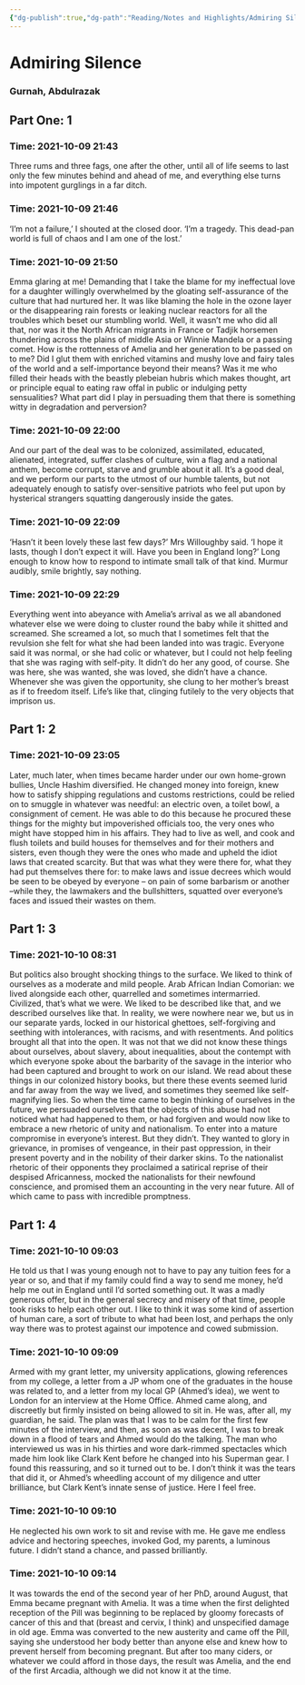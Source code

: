 ```yaml
---
{"dg-publish":true,"dg-path":"Reading/Notes and Highlights/Admiring Silence by Gurnah Abdulrazak.md","permalink":"/reading/notes-and-highlights/admiring-silence-by-gurnah-abdulrazak/","title":"Notes from Admiring Silence by Gurnah Abdulrazak","tags":["novel","reading-notes-old"]}
---
```



# Admiring Silence
### Gurnah, Abdulrazak

## Part One: 1


### Time: 2021-10-09 21:43
Three rums and three fags, one after the other, until all of life seems to last only the few minutes behind and ahead of me, and everything else turns into impotent gurglings in a far ditch.


### Time: 2021-10-09 21:46
‘I’m not a failure,’ I shouted at the closed door. ‘I’m a tragedy. This dead-pan world is full of chaos and I am one of the lost.’


### Time: 2021-10-09 21:50
Emma glaring at me! Demanding that I take the blame for my ineffectual love for a daughter willingly overwhelmed by the gloating self-assurance of the culture that had nurtured her. It was like blaming the hole in the ozone layer or the disappearing rain forests or leaking nuclear reactors for all the troubles which beset our stumbling world. Well, it wasn’t me who did all that, nor was it the North African migrants in France or Tadjik horsemen thundering across the plains of middle Asia or Winnie Mandela or a passing comet. How is the rottenness of Amelia and her generation to be passed on to me? Did I glut them with enriched vitamins and mushy love and fairy tales of the world and a self-importance beyond their means? Was it me who filled their heads with the beastly plebeian hubris which makes thought, art or principle equal to eating raw offal in public or indulging petty sensualities? What part did I play in persuading them that there is something witty in degradation and perversion?


### Time: 2021-10-09 22:00
And our part of the deal was to be colonized, assimilated, educated, alienated, integrated, suffer clashes of culture, win a flag and a national anthem, become corrupt, starve and grumble about it all. It’s a good deal, and we perform our parts to the utmost of our humble talents, but not adequately enough to satisfy over-sensitive patriots who feel put upon by hysterical strangers squatting dangerously inside the gates.


### Time: 2021-10-09 22:09
‘Hasn’t it been lovely these last few days?’ Mrs Willoughby said. ‘I hope it lasts, though I don’t expect it will. Have you been in England long?’ Long enough to know how to respond to intimate small talk of that kind. Murmur audibly, smile brightly, say nothing.


### Time: 2021-10-09 22:29
Everything went into abeyance with Amelia’s arrival as we all abandoned whatever else we were doing to cluster round the baby while it shitted and screamed. She screamed a lot, so much that I sometimes felt that the revulsion she felt for what she had been landed into was tragic. Everyone said it was normal, or she had colic or whatever, but I could not help feeling that she was raging with self-pity. It didn’t do her any good, of course. She was here, she was wanted, she was loved, she didn’t have a chance. Whenever she was given the opportunity, she clung to her mother’s breast as if to freedom itself. Life’s like that, clinging futilely to the very objects that imprison us.


## Part 1: 2


### Time: 2021-10-09 23:05
Later, much later, when times became harder under our own home-grown bullies, Uncle Hashim diversified. He changed money into foreign, knew how to satisfy shipping regulations and customs restrictions, could be relied on to smuggle in whatever was needful: an electric oven, a toilet bowl, a consignment of cement. He was able to do this because he procured these things for the mighty but impoverished officials too, the very ones who might have stopped him in his affairs. They had to live as well, and cook and flush toilets and build houses for themselves and for their mothers and sisters, even though they were the ones who made and upheld the idiot laws that created scarcity. But that was what they were there for, what they had put themselves there for: to make laws and issue decrees which would be seen to be obeyed by everyone – on pain of some barbarism or another –while they, the lawmakers and the bullshitters, squatted over everyone’s faces and issued their wastes on them.


## Part 1: 3


### Time: 2021-10-10 08:31
But politics also brought shocking things to the surface. We liked to think of ourselves as a moderate and mild people. Arab African Indian Comorian: we lived alongside each other, quarrelled and sometimes intermarried. Civilized, that’s what we were. We liked to be described like that, and we described ourselves like that. In reality, we were nowhere near we, but us in our separate yards, locked in our historical ghettoes, self-forgiving and seething with intolerances, with racisms, and with resentments. And politics brought all that into the open. It was not that we did not know these things about ourselves, about slavery, about inequalities, about the contempt with which everyone spoke about the barbarity of the savage in the interior who had been captured and brought to work on our island. We read about these things in our colonized history books, but there these events seemed lurid and far away from the way we lived, and sometimes they seemed like self-magnifying lies. So when the time came to begin thinking of ourselves in the future, we persuaded ourselves that the objects of this abuse had not noticed what had happened to them, or had forgiven and would now like to embrace a new rhetoric of unity and nationalism. To enter into a mature compromise in everyone’s interest. But they didn’t. They wanted to glory in grievance, in promises of vengeance, in their past oppression, in their present poverty and in the nobility of their darker skins. To the nationalist rhetoric of their opponents they proclaimed a satirical reprise of their despised Africanness, mocked the nationalists for their newfound conscience, and promised them an accounting in the very near future. All of which came to pass with incredible promptness.


## Part 1: 4


### Time: 2021-10-10 09:03
He told us that I was young enough not to have to pay any tuition fees for a year or so, and that if my family could find a way to send me money, he’d help me out in England until I’d sorted something out. It was a madly generous offer, but in the general secrecy and misery of that time, people took risks to help each other out. I like to think it was some kind of assertion of human care, a sort of tribute to what had been lost, and perhaps the only way there was to protest against our impotence and cowed submission.


### Time: 2021-10-10 09:09
Armed with my grant letter, my university applications, glowing references from my college, a letter from a JP whom one of the graduates in the house was related to, and a letter from my local GP (Ahmed’s idea), we went to London for an interview at the Home Office. Ahmed came along, and discreetly but firmly insisted on being allowed to sit in. He was, after all, my guardian, he said. The plan was that I was to be calm for the first few minutes of the interview, and then, as soon as was decent, I was to break down in a flood of tears and Ahmed would do the talking. The man who interviewed us was in his thirties and wore dark-rimmed spectacles which made him look like Clark Kent before he changed into his Superman gear. I found this reassuring, and so it turned out to be. I don’t think it was the tears that did it, or Ahmed’s wheedling account of my diligence and utter brilliance, but Clark Kent’s innate sense of justice. Here I feel free.


### Time: 2021-10-10 09:10
He neglected his own work to sit and revise with me. He gave me endless advice and hectoring speeches, invoked God, my parents, a luminous future. I didn’t stand a chance, and passed brilliantly.


### Time: 2021-10-10 09:14
It was towards the end of the second year of her PhD, around August, that Emma became pregnant with Amelia. It was a time when the first delighted reception of the Pill was beginning to be replaced by gloomy forecasts of cancer of this and that (breast and cervix, I think) and unspecified damage in old age. Emma was converted to the new austerity and came off the Pill, saying she understood her body better than anyone else and knew how to prevent herself from becoming pregnant. But after too many ciders, or whatever we could afford in those days, the result was Amelia, and the end of the first Arcadia, although we did not know it at the time.



